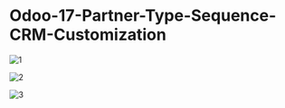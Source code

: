 ﻿# Odoo-17-Partner-Type-Sequence-CRM-Customization


![1](./static/description/1.png)


![2](./static/description/2.png)


![3](./static/description/3.png)
